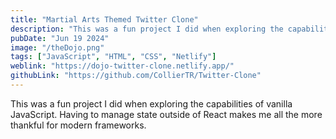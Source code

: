 ```yaml
---
title: "Martial Arts Themed Twitter Clone"
description: "This was a fun project I did when exploring the capabilities of vanilla JavaScript. Having to manage state outside of React makes me all the more thankful for modern frameworks."
pubDate: "Jun 19 2024"
image: "/theDojo.png"
tags: ["JavaScript", "HTML", "CSS", "Netlify"]
weblink: "https://dojo-twitter-clone.netlify.app/"
githubLink: "https://github.com/CollierTR/Twitter-Clone"
---
```


This was a fun project I did when exploring the capabilities of vanilla JavaScript. Having to manage state outside of React makes me all the more thankful for modern frameworks.
